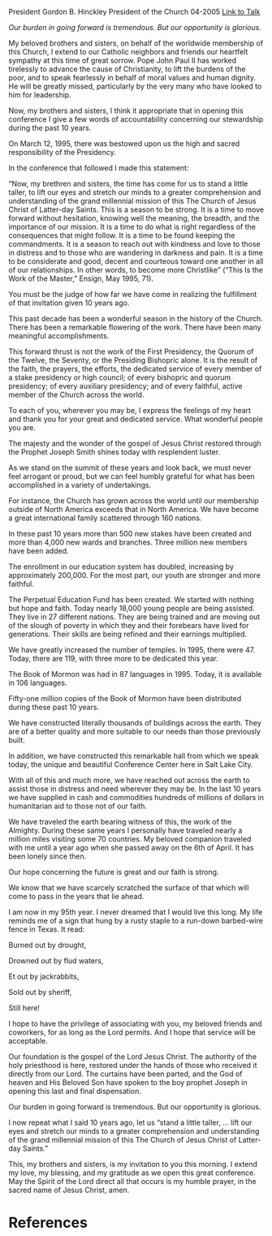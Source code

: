 President Gordon B. Hinckley
President of the Church
04-2005
[Link to Talk](https://www.churchofjesuschrist.org/study/general-conference/2005/04/opening-remarks?lang=eng)

_Our burden in going forward is tremendous. But our opportunity is glorious._

My beloved brothers and sisters, on behalf of the worldwide membership of this Church, I extend to our Catholic neighbors and friends our heartfelt sympathy at this time of great sorrow. Pope John Paul II has worked tirelessly to advance the cause of Christianity, to lift the burdens of the poor, and to speak fearlessly in behalf of moral values and human dignity. He will be greatly missed, particularly by the very many who have looked to him for leadership.

Now, my brothers and sisters, I think it appropriate that in opening this conference I give a few words of accountability concerning our stewardship during the past 10 years.

On March 12, 1995, there was bestowed upon us the high and sacred responsibility of the Presidency.

In the conference that followed I made this statement:

“Now, my brethren and sisters, the time has come for us to stand a little taller, to lift our eyes and stretch our minds to a greater comprehension and understanding of the grand millennial mission of this The Church of Jesus Christ of Latter-day Saints. This is a season to be strong. It is a time to move forward without hesitation, knowing well the meaning, the breadth, and the importance of our mission. It is a time to do what is right regardless of the consequences that might follow. It is a time to be found keeping the commandments. It is a season to reach out with kindness and love to those in distress and to those who are wandering in darkness and pain. It is a time to be considerate and good, decent and courteous toward one another in all of our relationships. In other words, to become more Christlike” (“This Is the Work of the Master,” Ensign, May 1995, 71).

You must be the judge of how far we have come in realizing the fulfillment of that invitation given 10 years ago.

This past decade has been a wonderful season in the history of the Church. There has been a remarkable flowering of the work. There have been many meaningful accomplishments.

This forward thrust is not the work of the First Presidency, the Quorum of the Twelve, the Seventy, or the Presiding Bishopric alone. It is the result of the faith, the prayers, the efforts, the dedicated service of every member of a stake presidency or high council; of every bishopric and quorum presidency; of every auxiliary presidency; and of every faithful, active member of the Church across the world.

To each of you, wherever you may be, I express the feelings of my heart and thank you for your great and dedicated service. What wonderful people you are.

The majesty and the wonder of the gospel of Jesus Christ restored through the Prophet Joseph Smith shines today with resplendent luster.

As we stand on the summit of these years and look back, we must never feel arrogant or proud, but we can feel humbly grateful for what has been accomplished in a variety of undertakings.

For instance, the Church has grown across the world until our membership outside of North America exceeds that in North America. We have become a great international family scattered through 160 nations.

In these past 10 years more than 500 new stakes have been created and more than 4,000 new wards and branches. Three million new members have been added.

The enrollment in our education system has doubled, increasing by approximately 200,000. For the most part, our youth are stronger and more faithful.

The Perpetual Education Fund has been created. We started with nothing but hope and faith. Today nearly 18,000 young people are being assisted. They live in 27 different nations. They are being trained and are moving out of the slough of poverty in which they and their forebears have lived for generations. Their skills are being refined and their earnings multiplied.

We have greatly increased the number of temples. In 1995, there were 47. Today, there are 119, with three more to be dedicated this year.

The Book of Mormon was had in 87 languages in 1995. Today, it is available in 106 languages.

Fifty-one million copies of the Book of Mormon have been distributed during these past 10 years.

We have constructed literally thousands of buildings across the earth. They are of a better quality and more suitable to our needs than those previously built.

In addition, we have constructed this remarkable hall from which we speak today, the unique and beautiful Conference Center here in Salt Lake City.

With all of this and much more, we have reached out across the earth to assist those in distress and need wherever they may be. In the last 10 years we have supplied in cash and commodities hundreds of millions of dollars in humanitarian aid to those not of our faith.

We have traveled the earth bearing witness of this, the work of the Almighty. During these same years I personally have traveled nearly a million miles visiting some 70 countries. My beloved companion traveled with me until a year ago when she passed away on the 6th of April. It has been lonely since then.

Our hope concerning the future is great and our faith is strong.

We know that we have scarcely scratched the surface of that which will come to pass in the years that lie ahead.

I am now in my 95th year. I never dreamed that I would live this long. My life reminds me of a sign that hung by a rusty staple to a run-down barbed-wire fence in Texas. It read:





Burned out by drought,

Drowned out by flud waters,

Et out by jackrabbits,

Sold out by sheriff,

Still here!





I hope to have the privilege of associating with you, my beloved friends and coworkers, for as long as the Lord permits. And I hope that service will be acceptable.

Our foundation is the gospel of the Lord Jesus Christ. The authority of the holy priesthood is here, restored under the hands of those who received it directly from our Lord. The curtains have been parted, and the God of heaven and His Beloved Son have spoken to the boy prophet Joseph in opening this last and final dispensation.

Our burden in going forward is tremendous. But our opportunity is glorious.

I now repeat what I said 10 years ago, let us “stand a little taller, … lift our eyes and stretch our minds to a greater comprehension and understanding of the grand millennial mission of this The Church of Jesus Christ of Latter-day Saints.”

This, my brothers and sisters, is my invitation to you this morning. I extend my love, my blessing, and my gratitude as we open this great conference. May the Spirit of the Lord direct all that occurs is my humble prayer, in the sacred name of Jesus Christ, amen.

# References
